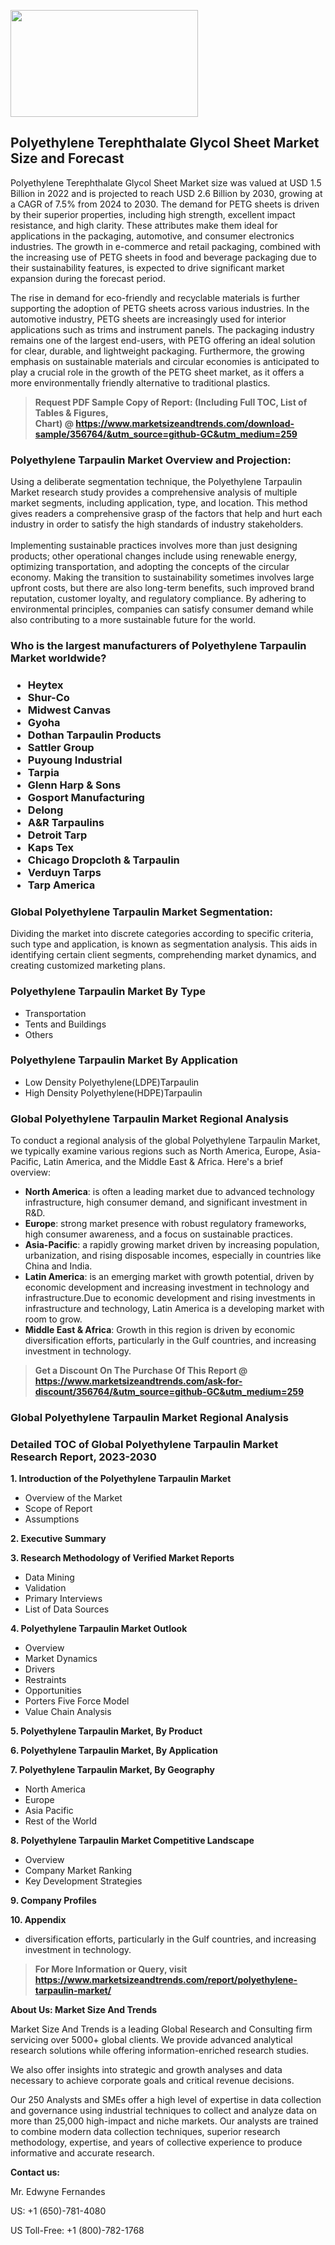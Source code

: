 <p><img class="alignnone size-medium wp-image-20088" src="https://ffe5etoiles.com/wp-content/uploads/2024/12/MST1-300x171.png" alt="" width="300" height="171" /></p><h2>Polyethylene Terephthalate Glycol Sheet Market Size and Forecast</h2><p>Polyethylene Terephthalate Glycol Sheet Market size was valued at USD 1.5 Billion in 2022 and is projected to reach USD 2.6 Billion by 2030, growing at a CAGR of 7.5% from 2024 to 2030. The demand for PETG sheets is driven by their superior properties, including high strength, excellent impact resistance, and high clarity. These attributes make them ideal for applications in the packaging, automotive, and consumer electronics industries. The growth in e-commerce and retail packaging, combined with the increasing use of PETG sheets in food and beverage packaging due to their sustainability features, is expected to drive significant market expansion during the forecast period.</p><p>The rise in demand for eco-friendly and recyclable materials is further supporting the adoption of PETG sheets across various industries. In the automotive industry, PETG sheets are increasingly used for interior applications such as trims and instrument panels. The packaging industry remains one of the largest end-users, with PETG offering an ideal solution for clear, durable, and lightweight packaging. Furthermore, the growing emphasis on sustainable materials and circular economies is anticipated to play a crucial role in the growth of the PETG sheet market, as it offers a more environmentally friendly alternative to traditional plastics.</p></p><blockquote id="" class=""><strong>Request PDF Sample Copy of Report: (Including Full TOC, List of Tables &amp; Figures, Chart)&nbsp;@&nbsp;<strong><a href="https://www.marketsizeandtrends.com/download-sample/356764/&utm_source=github-GC&utm_medium=259" target="_blank">https://www.marketsizeandtrends.com/download-sample/356764/&utm_source=github-GC&utm_medium=259</a></strong></strong></blockquote><h3 id="" class="">Polyethylene Tarpaulin Market&nbsp;Overview and Projection:</h3><p id="" class="">Using a deliberate segmentation technique, the Polyethylene Tarpaulin Market research study provides a comprehensive analysis of multiple market segments, including application, type, and location. This method gives readers a comprehensive grasp of the factors that help and hurt each industry in order to satisfy the high standards of industry stakeholders. <br /> <br />Implementing sustainable practices involves more than just designing products; other operational changes include using renewable energy, optimizing transportation, and adopting the concepts of the circular economy. Making the transition to sustainability sometimes involves large upfront costs, but there are also long-term benefits, such improved brand reputation, customer loyalty, and regulatory compliance. By adhering to environmental principles, companies can satisfy consumer demand while also contributing to a more sustainable future for the world.</p><h3 id="" class="">Who is the largest manufacturers of&nbsp;Polyethylene Tarpaulin Market worldwide?</h3><h3 class=""><p><ul><li>Heytex </li><li> Shur-Co </li><li> Midwest Canvas </li><li> Gyoha </li><li> Dothan Tarpaulin Products </li><li> Sattler Group </li><li> Puyoung Industrial </li><li> Tarpia </li><li> Glenn Harp & Sons </li><li> Gosport Manufacturing </li><li> Delong </li><li> A&R Tarpaulins </li><li> Detroit Tarp </li><li> Kaps Tex </li><li> Chicago Dropcloth & Tarpaulin </li><li> Verduyn Tarps </li><li> Tarp America</li></ul></p></h3><h3 id="" class="">Global&nbsp;Polyethylene Tarpaulin Market Segmentation:</h3><p id="" class="">Dividing the market into discrete categories according to specific criteria, such type and application, is known as segmentation analysis. This aids in identifying certain client segments, comprehending market dynamics, and creating customized marketing plans.</p><h3 id="" class="">Polyethylene Tarpaulin Market&nbsp;By Type</h3><p><p><ul><li>Transportation</li><li> Tents and Buildings</li><li> Others</p></li></ul></p></p><h3 id="" class="">Polyethylene Tarpaulin Market&nbsp;By Application</h3><p class=""><p><ul><li>Low Density Polyethylene(LDPE)Tarpaulin</li><li> High Density Polyethylene(HDPE)Tarpaulin</li></ul></p></p><h3 id="" class="">Global Polyethylene Tarpaulin Market Regional Analysis</h3><p id="" class="">To conduct a regional analysis of the global Polyethylene Tarpaulin Market, we typically examine various regions such as North America, Europe, Asia-Pacific, Latin America, and the Middle East &amp; Africa. Here's a brief overview:</p><ul><li><strong>North America</strong>: is often a leading market due to advanced technology infrastructure, high consumer demand, and significant investment in R&amp;D.</li><li><strong>Europe</strong>: strong market presence with robust regulatory frameworks, high consumer awareness, and a focus on sustainable practices.</li><li><strong>Asia-Pacific</strong>: a rapidly growing market driven by increasing population, urbanization, and rising disposable incomes, especially in countries like China and India.</li><li><strong>Latin America</strong>: is an emerging market with growth potential, driven by economic development and increasing investment in technology and infrastructure.Due to economic development and rising investments in infrastructure and technology, Latin America is a developing market with room to grow.</li><li><strong>Middle East &amp; Africa</strong>: Growth in this region is driven by economic diversification efforts, particularly in the Gulf countries, and increasing investment in technology.</li></ul><blockquote id="" class=""><strong>Get a Discount On The Purchase Of This Report @ <strong><a href="https://www.marketsizeandtrends.com/ask-for-discount/356764/&utm_source=github-GC&utm_medium=259" target="_blank">https://www.marketsizeandtrends.com/ask-for-discount/356764/&utm_source=github-GC&utm_medium=259</a></strong></strong></blockquote><h3 id="" class="">Global Polyethylene Tarpaulin Market Regional Analysis</h3><h3 id="" class="">Detailed TOC of Global Polyethylene Tarpaulin Market Research Report, 2023-2030</h3><p id="" class=""><strong>1. Introduction of the Polyethylene Tarpaulin Market</strong></p><ul><li>Overview of the Market</li><li>Scope of Report</li><li>Assumptions</li></ul><p id="" class=""><strong>2. Executive Summary</strong></p><p id="" class=""><strong>3. Research Methodology of Verified Market Reports</strong></p><ul><li>Data Mining</li><li>Validation</li><li>Primary Interviews</li><li>List of Data Sources</li></ul><p id="" class=""><strong>4. Polyethylene Tarpaulin Market Outlook</strong></p><ul><li>Overview</li><li>Market Dynamics</li><li>Drivers</li><li>Restraints</li><li>Opportunities</li><li>Porters Five Force Model</li><li>Value Chain Analysis</li></ul><p id="" class=""><strong>5. Polyethylene Tarpaulin Market, By Product</strong></p><p id="" class=""><strong>6. Polyethylene Tarpaulin Market, By Application</strong></p><p id="" class=""><strong>7. Polyethylene Tarpaulin Market, By Geography</strong></p><ul><li>North America</li><li>Europe</li><li>Asia Pacific</li><li>Rest of the World</li></ul><p id="" class=""><strong>8. Polyethylene Tarpaulin Market Competitive Landscape</strong></p><ul><li>Overview</li><li>Company Market Ranking</li><li>Key Development Strategies</li></ul><p id="" class=""><strong>9. Company Profiles</strong></p><p id="" class=""><strong>10. Appendix</strong></p><ul><li>diversification efforts, particularly in the Gulf countries, and increasing investment in technology.</li></ul><blockquote id="" class=""><strong>For More Information or Query, visit <strong><strong><a href="https://www.marketsizeandtrends.com/report/polyethylene-tarpaulin-market/" target="_blank">https://www.marketsizeandtrends.com/report/polyethylene-tarpaulin-market/</a></strong></strong></strong></blockquote><p id="" class=""><strong>About Us: Market Size And Trends</strong></p><p id="" class="">Market Size And Trends is a leading Global Research and Consulting firm servicing over 5000+ global clients. We provide advanced analytical research solutions while offering information-enriched research studies.</p><p id="" class="">We also offer insights into strategic and growth analyses and data necessary to achieve corporate goals and critical revenue decisions.</p><p id="" class="">Our 250 Analysts and SMEs offer a high level of expertise in data collection and governance using industrial techniques to collect and analyze data on more than 25,000 high-impact and niche markets. Our analysts are trained to combine modern data collection techniques, superior research methodology, expertise, and years of collective experience to produce informative and accurate research.</p><p id="" class=""><strong>Contact us:</strong></p><p id="" class="">Mr. Edwyne Fernandes</p><p id="" class="">US: +1 (650)-781-4080</p><p id="" class="">US Toll-Free: +1 (800)-782-1768</p>
